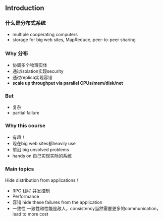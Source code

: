 ## Introduction

### 什么是分布式系统
- multiple cooperating computers 
- storage for big web sites, MapReduce, peer-to-peer sharing

### Why 分布
- 协调多个物理实体
- 通过isolation实现security
- 通过replica实现容错
- **scale up throughput via parallel CPUs/mem/disk/net**

### But
- 复杂
- partial failure

### Why this course
- 有趣！
- 现在big web sites都heavily use
- 前沿 big unsolved problems
- hands on 自己实现实际的系统

### Main topics
Hide distribution from applications！
- RPC 线程 并发控制
- Performance
- 容错 hide these failures from the application
- 一致性 一致性和性能是敌人，consistency当然需要更多的communication，lead to more cost





